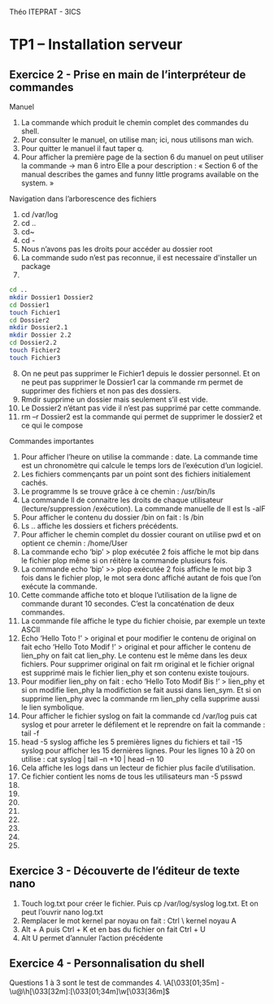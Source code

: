 
Théo ITEPRAT - 3ICS

# TP1 – Installation serveur

## Exercice 2 - Prise en main de l’interpréteur de commandes 

Manuel
1.	La commande which produit le chemin complet des commandes du shell.
2.	Pour consulter le manuel, on utilise man; ici, nous utilisons man wich.
3.	Pour quitter le manuel il faut taper q.
4.	Pour afficher la première page de la section 6 du manuel on peut utiliser la commande -> man 6 intro
    Elle a pour description : « Section 6 of the manual describes the games and funny little programs available on the system. »

Navigation dans l’arborescence des fichiers
1.	cd /var/log 
2.	 cd ..
3.	 cd~
4.	cd -
5.	 Nous n’avons pas les droits pour accéder au dossier root 
6.	 La commande sudo n’est pas reconnue, il est necessaire d'installer un package
7.	
```bash
cd ..
mkdir Dossier1 Dossier2
cd Dossier1
touch Fichier1
cd Dossier2
mkdir Dossier2.1
mkdir Dossier 2.2
cd Dossier2.2
touch Fichier2
touch Fichier3
```

8.	 On ne peut pas supprimer le Fichier1 depuis le dossier personnel.  Et on ne peut pas supprimer le Dossier1 car la commande rm permet de supprimer des fichiers et non pas des dossiers.
9.	Rmdir supprime un dossier mais seulement s’il est vide.
10.	Le Dossier2 n’étant pas vide il n’est pas supprimé par cette commande.
11.	 rm –r Dossier2 est la commande qui permet de supprimer le dossier2 et ce qui le compose

Commandes importantes
1.	 Pour afficher l’heure on utilise la commande : date. La commande time est un chronomètre qui calcule le temps lors de l’exécution d’un logiciel.
2.	 Les fichiers commençants par un point sont des fichiers initialement cachés.
3.	 Le programme ls se trouve grâce à ce chemin : /usr/bin/ls
4.	 La commande ll de connaitre les droits de chaque utilisateur (lecture/suppression /exécution). La commande manuelle de ll est ls -alF
5.	Pour afficher le contenu du dossier /bin on fait : ls /bin 
6.	 Ls .. affiche les dossiers et fichers précédents.
7.	  Pour afficher le chemin complet du dossier courant on utilise pwd et on optient ce chemin : /home/User
8.	 La commande echo ‘bip’ > plop exécutée 2 fois affiche le mot bip dans le fichier plop même si on réitère la commande plusieurs fois.
9.	 La commande echo ‘bip’ >> plop exécutée 2 fois affiche le mot bip 3 fois dans le fichier plop, le mot sera donc affiché autant de fois que l’on exécute la commande.
10.	 Cette commande affiche toto et bloque l’utilisation de la ligne de commande durant 10 secondes.  C’est la concaténation de deux commandes.
11.	La commande file affiche le type du fichier choisie, par exemple un texte ASCII 
12.	 Echo ‘Hello Toto !’ > original et pour modifier le contenu de original on fait echo ‘Hello Toto Modif !’ > original et pour afficher le contenu de lien_phy on fait cat lien_phy. Le contenu est le même dans les deux fichiers. Pour supprimer original on fait rm original et le fichier orignal est supprimé mais le fichier lien_phy et son contenu existe toujours.
13.	 Pour modifier lien_phy on fait : echo ‘Hello Toto Modif Bis !’ > lien_phy et si on modifie lien_phy la modifiction se fait aussi dans lien_sym. Et si on supprime lien_phy avec la commande rm lien_phy cella supprime aussi le lien symbolique. 
14.	 Pour afficher le fichier syslog on fait la commande cd /var/log puis cat syslog et pour arreter le défilement et le reprendre on fait la commande : tail -f
15.	 head -5 syslog affiche les 5 premières lignes du fichiers et tail -15 syslog pour afficher les 15 dernières lignes. Pour les lignes 10 à 20 on utilise : cat syslog | tail –n +10 | head –n 10
16.	 Cela affiche les logs dans un lecteur de fichier plus facile d’utilisation.
17.	 Ce fichier contient les noms de tous les utilisateurs man -5 psswd
18.	 
19.	 
20.	 
21.	 
22.	 
23.	 
24.	 
25.	
 
## Exercice 3 - Découverte de l’éditeur de texte nano 
1.	Touch log.txt pour créer le fichier. Puis cp /var/log/syslog log.txt. Et on peut l’ouvrir nano log.txt
2.	Remplacer le mot kernel par noyau on fait : Ctrl \ kernel noyau A
3. Alt + A puis Ctrl + K et en bas du fichier on fait Ctrl + U 	 
4.	Alt U permet d’annuler l’action précédente

## Exercice 4 - Personnalisation du shell 

Questions 1 à 3 sont le test de commandes 
4. \A[\033[01;35m] - \u@\h[\033[32m]:[\033[01;34m]\w[\033[36m]$

